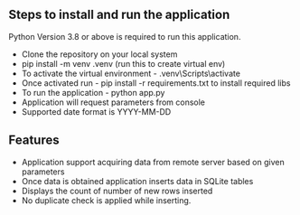 ## Steps to install and run the application
Python Version 3.8 or above is required to run this application.

- Clone the repository on your local system
- pip install -m venv .venv (run this to create virtual env)
- To activate the virtual environment - .venv\Scripts\activate
- Once activated run - pip install -r requirements.txt to install required libs
- To run the application - python app.py
- Application will request parameters from console
- Supported date format is YYYY-MM-DD


## Features

- Application support acquiring data from remote server based on given parameters
- Once data is obtained application inserts data in SQLite tables
- Displays the count of number of new rows inserted
- No duplicate check is applied while inserting. 